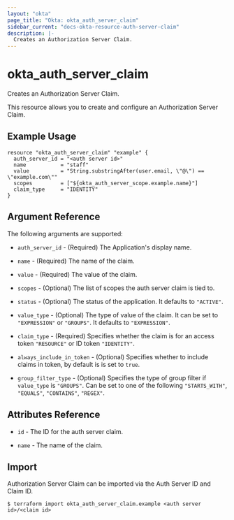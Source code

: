 ```yaml
---
layout: "okta"
page_title: "Okta: okta_auth_server_claim"
sidebar_current: "docs-okta-resource-auth-server-claim"
description: |-
  Creates an Authorization Server Claim.
---
```


# okta_auth_server_claim

Creates an Authorization Server Claim.

This resource allows you to create and configure an Authorization Server Claim.

## Example Usage

```hcl
resource "okta_auth_server_claim" "example" {
  auth_server_id = "<auth server id>"
  name           = "staff"
  value          = "String.substringAfter(user.email, \"@\") == \"example.com\""
  scopes         = ["${okta_auth_server_scope.example.name}"]
  claim_type     = "IDENTITY"
}
```

## Argument Reference

The following arguments are supported:

* `auth_server_id` - (Required) The Application's display name.

* `name` - (Required) The name of the claim.

* `value` - (Required) The value of the claim.

* `scopes` - (Optional) The list of scopes the auth server claim is tied to.

* `status` - (Optional) The status of the application. It defaults to `"ACTIVE"`.

* `value_type` - (Optional) The type of value of the claim. It can be set to `"EXPRESSION"` or `"GROUPS"`. It defaults to `"EXPRESSION"`.

* `claim_type` - (Required) Specifies whether the claim is for an access token `"RESOURCE"` or ID token `"IDENTITY"`.

* `always_include_in_token` - (Optional) Specifies whether to include claims in token, by default is is set to `true`.

* `group_filter_type` - (Optional) Specifies the type of group filter if `value_type` is `"GROUPS"`. Can be set to one of the following `"STARTS_WITH"`, `"EQUALS"`, `"CONTAINS"`, `"REGEX"`.

## Attributes Reference

* `id` - The ID for the auth server claim.

* `name` - The name of the claim.

## Import

Authorization Server Claim can be imported via the Auth Server ID and Claim ID.

```
$ terraform import okta_auth_server_claim.example <auth server id>/<claim id>
```

